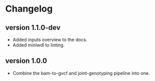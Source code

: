 Changelog
==========

<!--

Newest changes should be on top.

This document is user facing. Please word the changes in such a way
that users understand how the changes affect the new version.
-->
version 1.1.0-dev
-----------------
+ Added inputs overview to the docs.
+ Added miniwdl to linting.

version 1.0.0
---------------------------
+ Combine the bam-to-gvcf and joint-genotyping pipeline into one.
